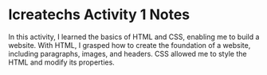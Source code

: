 # Icreatechs Activity 1 Notes

In this activity, I learned the basics of HTML and CSS, enabling me to build a website. With HTML, I grasped how to create the foundation of a website, including paragraphs, images, and headers. CSS allowed me to style the HTML and modify its properties.
